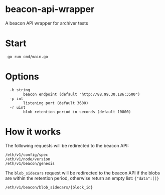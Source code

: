 # beacon-api-wrapper
A beacon API wrapper for archiver tests

# Start
```
 go run cmd/main.go 
```

# Options

```
  -b string
        beacon endpoint (default "http://88.99.30.186:3500")
  -p int
        listening port (default 3600)
  -r uint
        blob retention period in seconds (default 10800)
```

# How it works

The following requests will be redirected to the beacon API:
```
/eth/v1/config/spec
/eth/v1/node/version
/eth/v1/beacon/genesis
```
The `blob_sidecars` request will be redirected to the beacon API if the blobs are within the retention period, otherwise return an empty list: `{"data":[]}`
```
/eth/v1/beacon/blob_sidecars/{block_id}
```